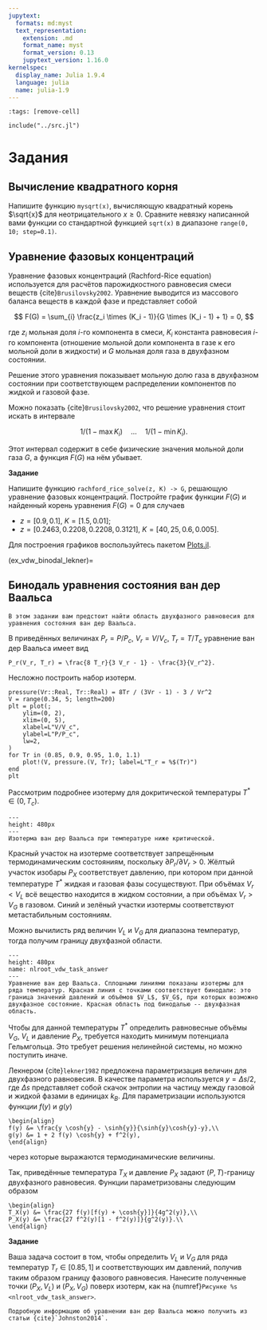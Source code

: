 ```yaml
---
jupytext:
  formats: md:myst
  text_representation:
    extension: .md
    format_name: myst
    format_version: 0.13
    jupytext_version: 1.16.0
kernelspec:
  display_name: Julia 1.9.4
  language: julia
  name: julia-1.9
---
```


```{code-cell}
:tags: [remove-cell]

include("../src.jl")
```

# Задания

<!--
## Нули полинома Лежандра

```{margin}
Которые служат узлами для {ref}`квадратуры Гаусса <definition:gauss_quadrature>`.
```
Методом Риддерса найдите нули полинома Лежандра $L_7$

```{math}
L_7(x) = \frac{1}{16}(429 x^7 - 693 x^5 + 315 x^3 - 35 x).
```
-->

## Вычисление квадратного корня

Напишите функцию `mysqrt(x)`, вычисляющую квадратный корень $\sqrt{x}$ для неотрицательного $x \ge 0$.
Сравните невязку написанной вами функции со стандартной функцией `sqrt(x)` в диапазоне `range(0, 10; step=0.1)`.

## Уравнение фазовых концентраций

Уравнение фазовых концентраций (Rachford-Rice equation) используется для расчётов парожидкостного равновесия смеси веществ {cite}`Brusilovsky2002`. Уравнение выводится из массового баланса веществ в каждой фазе и представляет собой

$$
F(G) = \sum_{i} \frac{z_i \times (K_i - 1)}{G \times (K_i - 1) + 1} = 0,
$$

где $z_i$ мольная доля $i$-го компонента в смеси, $K_i$ константа равновесия $i$-го компонента (отношение мольной доли компонента в газе к его мольной доли в жидкости) и $G$ мольная доля газа в двухфазном состоянии.

Решение этого уравнения показывает мольную долю газа в двухфазном состоянии при соответствующем распределении компонентов по жидкой и газовой фазе.

Можно показать {cite}`Brusilovsky2002`, что решение уравнения стоит искать в интервале

$$
1 / (1 - \max K_i) \quad \ldots \quad 1 / (1 - \min K_i).
$$

Этот интервал содержит в себе физические значения 
мольной доли газа $G$, а функция $F(G)$ на нём убывает.

**Задание**

Напишите функцию `rachford_rice_solve(z, K) -> G`, решающую уравнение фазовых концентраций.
Постройте график функции $F(G)$ и найденный корень уравнения $F(G) = 0$ для случаев

- $z = [0.9, 0.1]$, $K = [1.5, 0.01]$;
- $z = [0.2463, 0.2208, 0.2208, 0.3121]$, $K = [40, 25, 0.6, 0.005]$.

Для построения графиков воспользуйтесь пакетом [Plots.jl](https://docs.juliaplots.org/stable/).


(ex_vdw_binodal_lekner)=
## Бинодаль уравнения состояния ван дер Ваальса

```{note}
В этом задании вам предстоит найти область двухфазного равновесия для уравнения состояния ван дер Ваальса.
```

В приведённых величинах $P_r = P / P_c$, $V_r = V / V_c$, $T_r = T / T_c$ уравнение ван дер Ваальса имеет вид

```{math}
P_r(V_r, T_r) = \frac{8 T_r}{3 V_r - 1} - \frac{3}{V_r^2}.
```

Несложно построить набор изотерм.

```{code-cell}
pressure(Vr::Real, Tr::Real) = 8Tr / (3Vr - 1) - 3 / Vr^2
V = range(0.34, 5; length=200)
plt = plot(;
    ylim=(0, 2),
    xlim=(0, 5),
    xlabel=L"V/V_c",
    ylabel=L"P/P_c",
    lw=2,
)
for Tr in (0.85, 0.9, 0.95, 1.0, 1.1)
    plot!(V, pressure.(V, Tr); label=L"T_r = %$(Tr)")
end
plt
```

Рассмотрим подробнее изотерму для докритической температуры $T^* \in (0, T_c)$.

```{figure} vdw_isotherm.png
---
height: 480px
---
Изотерма ван дер Ваальса при температуре ниже критической.
```

Красный участок на изотерме соответствует запрещённым термодинамическим состояниям, поскольку $\partial P_r / \partial V_r > 0$. Жёлтый участок изобары $P_X$ соответствует давлению, при котором при данной температуре $T^*$ жидкая и газовая фазы сосуществуют. При объёмах $V_r < V_L$ всё вещество находится в жидком состоянии, а при объёмах $V_r > V_G$ в газовом. Синий и зелёный участки изотермы соответствуют метастабильным состояниям.

Можно вычилисть ряд величин $V_L$ и $V_G$ для диапазона температур, тогда получим границу двухфазной области.


```{figure} vdw_task_answer.svg
---
height: 480px
name: nlroot_vdw_task_answer
---
Уравнение ван дер Ваальса. Сплошными линиями показаны изотермы для ряда температур. Красная линия с точками соответствует бинодали: это граница значений давлений и объёмов $V_L$, $V_G$, при которых возможно двухфазное состояние. Красная область под бинодалью -- двухфазная область.
```

Чтобы для данной температуры $T^*$ определить равновесные объёмы $V_G$, $V_L$ и давление $P_X$, требуется находить минимум потенциала Гельмгольца. Это требует решения нелинейной системы, но можно поступить иначе.

Лекнером {cite}`lekner1982` предложена параметризация величин для двухфазного равновесия. В качестве параметра используется $y = \Delta s / 2$, где $\Delta s$ представляет собой скачок энтропии на частицу между газовой и жидкой фазами в единицах $k_B$. Для параметризации используются функции $f(y)$ и $g(y)$

```{math}
\begin{align}
f(y) &= \frac{y \cosh{y} - \sinh{y}}{\sinh{y}\cosh{y}-y},\\
g(y) &= 1 + 2 f(y) \cosh{y} + f^2(y),
\end{align}
```

через которые выражаются термодинамические величины.

Так, приведённые температура $T_X$ и давление $P_X$ задают $(P, T)$-границу двухфазного равновесия. Функции параметризованы следующим образом

```{math}
\begin{align}
T_X(y) &= \frac{27 f(y)[f(y) + \cosh{y}]}{4g^2(y)},\\
P_X(y) &= \frac{27 f^2(y)[1 - f^2(y)]}{g^2(y)}.\\
\end{align}
```

**Задание**

Ваша задача состоит в том, чтобы определить $V_L$ и $V_G$ для ряда температур $T_r \in [0.85, 1]$ и соответствующих им давлений, получив таким образом границу фазового равновесия. Нанесите полученные точки $(P_X, V_L)$ и $(P_X, V_G)$ поверх изотерм, как на {numref}`Рисунке %s <nlroot_vdw_task_answer>`.

```{tip}
Подробную информацию об уравнении ван дер Ваальса можно получить из статьи {cite}`Johnston2014`.
```
